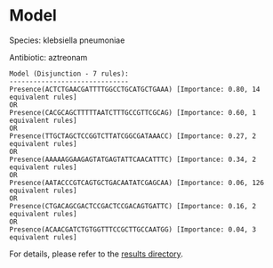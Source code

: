 
# Model

Species: klebsiella pneumoniae

Antibiotic: aztreonam

```
Model (Disjunction - 7 rules):
------------------------------
Presence(ACTCTGAACGATTTTGGCCTGCATGCTGAAA) [Importance: 0.80, 14 equivalent rules]
OR
Presence(CACGCAGCTTTTTAATCTTTGCCGTTCGCAG) [Importance: 0.60, 1 equivalent rules]
OR
Presence(TTGCTAGCTCCGGTCTTATCGGCGATAAACC) [Importance: 0.27, 2 equivalent rules]
OR
Presence(AAAAAGGAAGAGTATGAGTATTCAACATTTC) [Importance: 0.34, 2 equivalent rules]
OR
Presence(AATACCCGTCAGTGCTGACAATATCGAGCAA) [Importance: 0.06, 126 equivalent rules]
OR
Presence(CTGACAGCGACTCCGACTCCGACAGTGATTC) [Importance: 0.16, 2 equivalent rules]
OR
Presence(ACAACGATCTGTGGTTTCCGCTTGCCAATGG) [Importance: 0.04, 3 equivalent rules]

```

For details, please refer to the [results directory](../../../../../results/scm_b/klebsiella+pneumoniae/aztreonam/repeat_8/).

